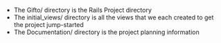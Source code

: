* The Gifto/ directory is the Rails Project directory 
* The initial_views/ directory is all the views that we each created to get the project jump-started
* The Documentation/ directory is the project planning information

